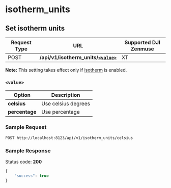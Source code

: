 isotherm_units
==============

Set isotherm units
------------------

Request Type | URL | Supported DJI Zenmuse
-------------|-----|-----------------------
POST | **/api/v1/isotherm_units/[`<value>`](#-value-)** | XT

**Note:** This setting takes effect only if [isotherm](/camadapter/api/isotherm/) is enabled.

### `<value>`

Option | Description
-------|------------
**celsius** | Use celsius degrees
**percentage** | Use percentage

### Sample Request

```http
POST http://localhost:8123/api/v1/isotherm_units/celsius
```

### Sample Response

Status code: **200**

```javascript
{
    "success": true
}
```
